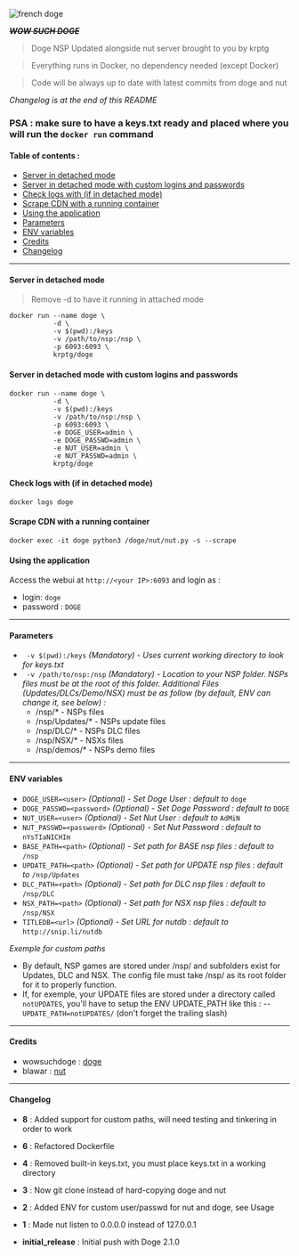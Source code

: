 
![french doge](https://i.imgur.com/v2JIP3D.jpg)

***~~WOW SUCH DOGE~~***

> Doge NSP Updated alongside nut server brought to you by krptg

> Everything runs in Docker, no dependency needed (except Docker)

> Code will be always up to date with latest commits from doge and nut

*Changelog is at the end of this README*

### **PSA : make sure to have a keys.txt ready and placed where you will run the `docker run` command**

#### Table of contents :

  * [Server in detached mode](#server-in-detached-mode)
  * [Server in detached mode with custom logins and passwords](#server-in-detached-mode-with-custom-logins-and-passwords)
  * [Check logs with (if in detached mode)](#check-logs-with--if-in-detached-mode-)
  * [Scrape CDN with a running container](#scrape-cdn-with-a-running-container)
  * [Using the application](#using-the-application)
  * [Parameters](#parameters)
  * [ENV variables](#env-variables)
  * [Credits](#credits)
  * [Changelog](#changelog)

---

#### Server in detached mode
>Remove -d to have it running in attached mode
```
docker run --name doge \ 
           -d \ 
           -v $(pwd):/keys
           -v /path/to/nsp:/nsp \ 
           -p 6093:6093 \
           krptg/doge
```
#### Server in detached mode with custom logins and passwords
```
docker run --name doge \ 
           -d \ 
           -v $(pwd):/keys
           -v /path/to/nsp:/nsp \ 
           -p 6093:6093 \ 
           -e DOGE_USER=admin \ 
           -e DOGE_PASSWD=admin \ 
           -e NUT_USER=admin \ 
           -e NUT_PASSWD=admin \ 
           krptg/doge
```
#### Check logs with (if in detached mode)
```docker logs doge```
#### Scrape CDN with a running container
```docker exec -it doge python3 /doge/nut/nut.py -s --scrape```
#### Using the application
Access the webui at ```http://<your IP>:6093``` and login as :
* login: `doge`
* password : `DOGE`

---

#### Parameters 
+ ` -v $(pwd):/keys` *(Mandatory) - Uses current working directory to look for keys.txt*
+ ` -v /path/to/nsp:/nsp` *(Mandatory) - Location to your NSP folder. NSPs files must be at the root of this folder. Additional Files (Updates/DLCs/Demo/NSX) must be as follow (by default, ENV can change it, see below) :*
  + /nsp/* - NSPs files
  + /nsp/Updates/* - NSPs update files
  + /nsp/DLC/* - NSPs DLC files
  + /nsp/NSX/* - NSXs files
  + /nsp/demos/* - NSPs demo files
---
#### ENV variables
+ `DOGE_USER=<user>` *(Optional) - Set Doge User : default to* `doge`
+ `DOGE_PASSWD=<password>` *(Optional) - Set Doge Password : default to* `DOGE`
+ `NUT_USER=<user>` *(Optional) - Set Nut User : default to* `AdMiN`
+ `NUT_PASSWD=<password>` *(Optional) - Set Nut Password : default to* `nYsTIaNICHIm`
+ `BASE_PATH=<path>` *(Optional) - Set path for BASE nsp files : default to* `/nsp`
+ `UPDATE_PATH=<path>` *(Optional) - Set path for UPDATE nsp files : default to* `/nsp/Updates`
+ `DLC_PATH=<path>` *(Optional) - Set path for DLC nsp files : default to* `/nsp/DLC`
+ `NSX_PATH=<path>` *(Optional) - Set path for NSX nsp files : default to* `/nsp/NSX`
+ `TITLEDB=<url>` *(Optional) - Set URL for nutdb : default to* `http://snip.li/nutdb`

*Exemple for custom paths*
- By default, NSP games are stored under /nsp/ and subfolders exist for Updates, DLC and NSX. The config file must take /nsp/ as its root folder for it to properly function. 
- If, for exemple, your UPDATE files are stored under a directory called `notUPDATES`, you'll have to setup the ENV UPDATE_PATH like this :
--  `UPDATE_PATH=notUPDATES/` (don't forget the trailing slash)

---
#### Credits
+ wowsuchdoge : [doge](https://github.com/wowsuchdoge/doge)
+ blawar : [nut](https://github.com/blawar/nut)
---
#### Changelog
+ **8** : Added support for custom paths, will need testing and tinkering in order to work 

+ **6** : Refactored Dockerfile

+ **4** : Removed built-in keys.txt, you must place keys.txt in a working directory

+ **3** : Now git clone instead of hard-copying doge and nut

+ **2** : Added ENV for custom user/passwd for nut and doge, see Usage

+ **1** : Made nut listen to 0.0.0.0 instead of 127.0.0.1

+ **initial_release** : Initial push with Doge 2.1.0
